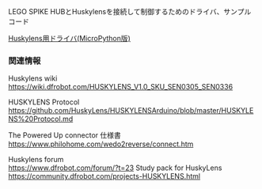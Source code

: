 LEGO SPIKE HUBとHuskylensを接続して制御するためのドライバ、サンプルコード
  
[Huskylens用ドライバ(MicroPython版)](src/huskylens_lib.py)




### 関連情報

Huskylens wiki<br>
https://wiki.dfrobot.com/HUSKYLENS_V1.0_SKU_SEN0305_SEN0336

HUSKYLENS Protocol<br>
https://github.com/HuskyLens/HUSKYLENSArduino/blob/master/HUSKYLENS%20Protocol.md

The Powered Up connector 仕様書<br>
https://www.philohome.com/wedo2reverse/connect.htm

Huskylens forum<br>
https://www.dfrobot.com/forum/?t=23
Study pack for HuskyLens<br>
https://community.dfrobot.com/projects-HUSKYLENS.html
